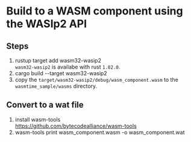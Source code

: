 # Build to a WASM component using the WASIp2 API

## Steps

1. rustup target add wasm32-wasip2  
  `wasm32-wasip2` is availabe with rust `1.82.0`.
1. cargo build --target wasm32-wasip2
1. copy the `target/wasm32-wasip2/debug/wasm_component.wasm` to the `wasmtime_sample/wasms` directory.

## Convert to a wat file

1. install wasm-tools  
   https://github.com/bytecodealliance/wasm-tools
2. wasm-tools print wasm_component.wasm -o wasm_component.wat

